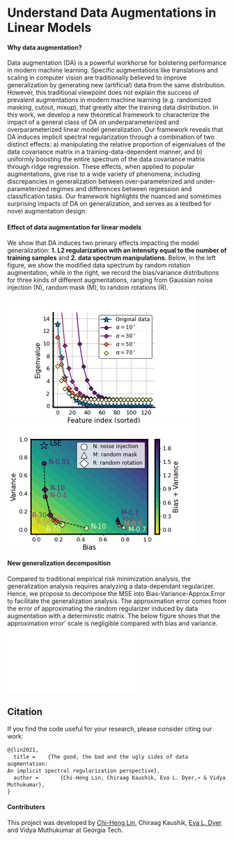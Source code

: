 
# Understand Data Augmentations in Linear Models

#### Why data augmentation?
Data augmentation (DA) is a powerful workhorse for bolstering performance in modern machine
learning. Specific augmentations like translations and scaling in computer vision are traditionally
believed to improve generalization by generating new (artificial) data from the same distribution.
However, this traditional viewpoint does not explain the success of prevalent augmentations
in modern machine learning (e.g. randomized masking, cutout, mixup), that greatly alter the
training data distribution. In this work, we develop a new theoretical framework to characterize
the impact of a general class of DA on underparameterized and overparameterized linear model
generalization. Our framework reveals that DA induces implicit spectral regularization through a
combination of two distinct effects: a) manipulating the relative proportion of eigenvalues of
the data covariance matrix in a training-data-dependent manner, and b) uniformly boosting
the entire spectrum of the data covariance matrix through ridge regression. These effects,
when applied to popular augmentations, give rise to a wide variety of phenomena, including
discrepancies in generalization between over-parameterized and under-parameterized regimes and
differences between regression and classification tasks. Our framework highlights the nuanced
and sometimes surprising impacts of DA on generalization, and serves as a testbed for novel
augmentation design.

#### Effect of data augmentation for linear models
We show that DA induces two primary effects impacting the model generalization: **1. L2 regularization with an intensity equal to the number of training samples** and **2. data spectrum manipulations**. Below, in the left figure, we show the modified data spectrum by random rotation augmentation, while in the right, we record the bias/variance distributions for three kinds of different augmentations, ranging from Gaussian noise injection (N), random mask (M), to random rotations (R).

![Modified spectrum of random rotation](/images/fig1_rot.png)![Bias/variance distribution](/images/fig1_gen.png)

#### New generalization decomposition
Compared to traditional empirical risk minimization analysis, the generalization analysis requires analyzing a data-dependant regularizer.
Hence, we propose to decompose the MSE into Bias-Variance-Approx.Error to facilitate the generalization analysis. The approximation error comes from the error of approximating the random regularizer induced by data augmentation with a deterministic matrix. The below figure shows that the approximation error' scale is negligible compared with bias and variance.
![Overview of Bias-Var-Approx.Err decomposition](bias_var_err_v3.pdf)

## Citation
If you find the code useful for your research, please consider citing our work:

```
@{lin2021,
  title = 	 {The good, the bad and the ugly sides of data augmentation:
An implicit spectral regularization perspective},
  author =       {Chi-Heng Lin, Chiraag Kaushik, Eva L. Dyer,∗ & Vidya Muthukumar},
}
```

#### Contributers
This project was developed by [Chi-Heng Lin](https://github.com/uldyssian2008), Chiraag Kaushik, [Eva L. Dyer](https://github.com/nerdslab) and Vidya Muthukumar at Georgia Tech.

